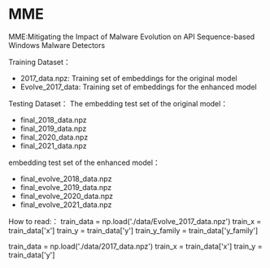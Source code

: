 # MME
MME:Mitigating the Impact of Malware Evolution on API Sequence-based Windows Malware Detectors


Training Dataset：
- 2017_data.npz: Training set of embeddings for the original model
- Evolve_2017_data: Training set of embeddings for the enhanced model

Testing Dataset：
The embedding test set of the original model：
- final_2018_data.npz
- final_2019_data.npz
- final_2020_data.npz
- final_2021_data.npz

embedding test set of the enhanced model：
- final_evolve_2018_data.npz
- final_evolve_2019_data.npz
- final_evolve_2020_data.npz
- final_evolve_2021_data.npz

How to read:：
train_data = np.load('./data/Evolve_2017_data.npz')
train_x = train_data['x']
train_y = train_data['y']
train_y_family = train_data['y_family']

train_data = np.load('./data/2017_data.npz')
train_x = train_data['x']
train_y = train_data['y']
